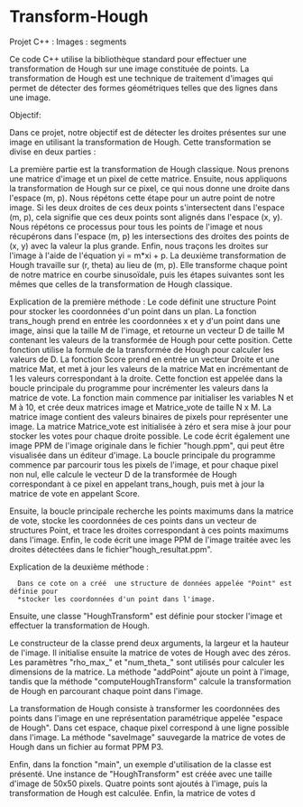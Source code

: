 # Transform-Hough
Projet C++ : Images : segments




Ce code C++ utilise la bibliothèque standard pour effectuer une transformation de Hough sur 
une image constituée de points. La transformation de Hough est une technique de traitement 
d'images qui permet de détecter des formes géométriques telles que des lignes  dans une image.


Objectif:


  Dans ce projet, notre objectif est de détecter les droites présentes sur une image en
  utilisant la transformation de Hough.  Cette transformation se divise en deux parties :
      
La première partie est la transformation de Hough classique. Nous prenons une matrice d'image 
et un pixel de cette matrice. Ensuite, nous appliquons la transformation de Hough sur ce pixel,
ce qui nous donne une droite dans l'espace (m, p). Nous répétons cette étape pour un autre point 
de notre image. Si les deux droites de ces deux points s'intersectent dans l'espace (m, p), cela 
signifie que ces deux points sont alignés dans l'espace (x, y). Nous répétons ce processus pour 
tous les points de l'image et nous récupérons dans l'espace (m, p) les intersections des droites
des points de (x, y) avec la valeur la plus grande. Enfin, nous traçons les droites sur l'image 
à l'aide de l'équation yi = m*xi + p.
La deuxième transformation de Hough travaille sur (r, theta) au lieu de (m, p). Elle transforme 
chaque point de notre matrice en courbe sinusoïdale, puis les étapes suivantes sont les mêmes que celles de la transformation de Hough classique.


Explication de la première méthode :
       Le code définit une structure Point pour stocker les coordonnées d'un point dans un plan.
       La fonction trans_hough prend en entrée les coordonnées x et y d'un point dans une image,
       ainsi que la taille M de l'image, et retourne un vecteur D de taille M contenant les valeurs 
       de la transformée de Hough pour cette position. Cette fonction utilise la formule de la transformée
       de Hough pour calculer les valeurs de D.
       La fonction Score prend en entrée un vecteur Droite et une matrice Mat, et met à jour les valeurs 
       de la matrice Mat en incrémentant de 1 les valeurs correspondant à la droite. Cette fonction est 
       appelée dans la boucle principale du programme pour incrémenter les valeurs dans la matrice de vote.
       La fonction main commence par initialiser les variables N et M à 10, et crée deux matrices image et
       Matrice_vote de taille N x M. La matrice image contient des valeurs binaires de pixels pour représenter
       une image. La matrice Matrice_vote est initialisée à zéro et sera mise à jour pour stocker les votes pour
       chaque droite possible.
       Le code écrit également une image PPM de l'image originale dans le fichier "hough.ppm", qui peut être
       visualisée dans un éditeur d'image.
       La boucle principale du programme commence par parcourir tous les pixels de l'image, et pour chaque 
       pixel non nul, elle calcule le vecteur D de la transformée de Hough correspondant à ce pixel en appelant
       trans_hough, puis met à jour la matrice de vote en appelant Score.


   Ensuite, la boucle principale recherche les points maximums dans la matrice de vote, stocke les
    coordonnées de ces points dans un vecteur de structures Point, et trace les droites correspondant 
    à ces points maximums dans l'image.
     Enfin, le code écrit une image PPM de l'image traitée avec les droites détectées dans le fichier"hough_resultat.ppm".


Explication de la deuxième méthode :


      Dans ce cote on a créé  une structure de données appelée "Point" est définie pour
      *stocker les coordonnées d'un point dans l'image.
 Ensuite, une classe "HoughTransform" est définie pour stocker l'image et effectuer 
 la transformation de Hough.


Le constructeur de la classe prend deux arguments, la largeur et la hauteur de l'image. 
Il initialise ensuite la matrice de votes de Hough avec des zéros.
 Les paramètres "rho_max_" et "num_theta_" sont utilisés pour calculer les dimensions de la matrice.
 La méthode "addPoint" ajoute un point à l'image, tandis que la méthode "computeHoughTransform" 
 calcule la transformation de Hough en parcourant chaque point dans l'image.


La transformation de Hough consiste à transformer les coordonnées des points dans l'image 
en une représentation paramétrique appelée "espace de Hough". Dans cet espace, chaque pixel
correspond à une ligne possible dans l'image.
 La méthode "saveImage" sauvegarde la matrice de votes de Hough dans un fichier au format PPM P3.


   Enfin, dans la fonction "main", un exemple d'utilisation de la classe est présenté. 
         Une instance de "HoughTransform" est créée avec une taille d'image de 50x50 pixels.
         Quatre points sont ajoutés à l'image, puis la transformation de Hough est calculée. 
         Enfin, la matrice de votes d
